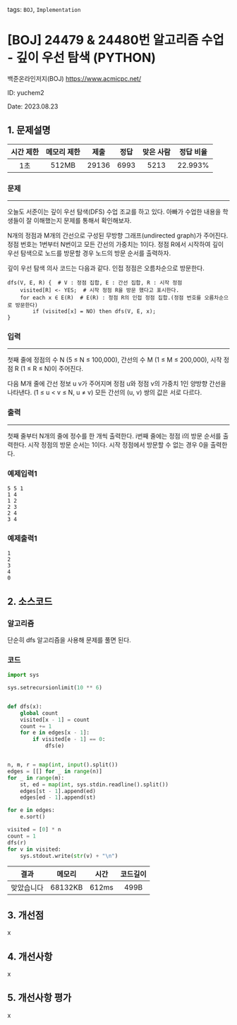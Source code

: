 tags: `BOJ`, `Implementation`
# [BOJ] 24479 & 24480번 알고리즘 수업 - 깊이 우선 탐색 (PYTHON)
백준온라인저지(BOJ) https://www.acmicpc.net/

ID: yuchem2

Date: 2023.08.23
## 1. 문제설명
| 시간 제한 | 메모리 제한 | 제출  | 정답 | 맞은 사람 | 정답 비율 |
| :---: | :---: | :---: | :---: | :---: | :---: |
| 1초 | 512MB | 29136 | 6993 | 5213 | 22.993% |

### 문제
---
오늘도 서준이는 깊이 우선 탐색(DFS) 수업 조교를 하고 있다. 아빠가 수업한 내용을 학생들이 잘 이해했는지 문제를 통해서 확인해보자.

N개의 정점과 M개의 간선으로 구성된 무방향 그래프(undirected graph)가 주어진다. 정점 번호는 1번부터 N번이고 모든 간선의 가중치는 1이다. 정점 R에서 시작하여 깊이 우선 탐색으로 노드를 방문할 경우 노드의 방문 순서를 출력하자.

깊이 우선 탐색 의사 코드는 다음과 같다. 인접 정점은 오름차순으로 방문한다.
```
dfs(V, E, R) {  # V : 정점 집합, E : 간선 집합, R : 시작 정점
    visited[R] <- YES;  # 시작 정점 R을 방문 했다고 표시한다.
    for each x ∈ E(R)  # E(R) : 정점 R의 인접 정점 집합.(정점 번호를 오름차순으로 방문한다)
        if (visited[x] = NO) then dfs(V, E, x);
}
```
### 입력
---
첫째 줄에 정점의 수 N (5 ≤ N ≤ 100,000), 간선의 수 M (1 ≤ M ≤ 200,000), 시작 정점 R (1 ≤ R ≤ N)이 주어진다.

다음 M개 줄에 간선 정보 u v가 주어지며 정점 u와 정점 v의 가중치 1인 양방향 간선을 나타낸다. (1 ≤ u < v ≤ N, u ≠ v) 모든 간선의 (u, v) 쌍의 값은 서로 다르다.

### 출력
---
첫째 줄부터 N개의 줄에 정수를 한 개씩 출력한다. i번째 줄에는 정점 i의 방문 순서를 출력한다. 시작 정점의 방문 순서는 1이다. 시작 정점에서 방문할 수 없는 경우 0을 출력한다.

### 예제입력1
```
5 5 1
1 4
1 2
2 3
2 4
3 4
```
### 예제출력1
```
1
2
3
4
0
```
## 2. 소스코드

### 알고리즘
단순히 dfs 알고리즘을 사용해 문제를 풀면 된다. 

### 코드
```Python
import sys

sys.setrecursionlimit(10 ** 6)


def dfs(x):
    global count
    visited[x - 1] = count
    count += 1
    for e in edges[x - 1]:
        if visited[e - 1] == 0:
            dfs(e)


n, m, r = map(int, input().split())
edges = [[] for _ in range(n)]
for _ in range(m):
    st, ed = map(int, sys.stdin.readline().split())
    edges[st - 1].append(ed)
    edges[ed - 1].append(st)

for e in edges:
    e.sort()

visited = [0] * n
count = 1
dfs(r)
for v in visited:
    sys.stdout.write(str(v) + "\n")

```

| 결과 | 메모리 | 시간 | 코드길이 |
|:---:|:-----: | :---: | :----: |
| 맞았습니다 | 68132KB | 612ms | 499B |

## 3. 개선점
x
## 4. 개선사항
x
## 5. 개선사항 평가
x
